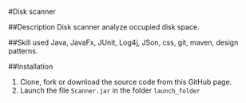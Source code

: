 #Disk scanner

##Description
Disk scanner analyze occupied disk space.

##Skill used
Java, JavaFx, JUnit, Log4j, JSon, css, git, maven, design patterns.

##Installation
1. Clone, fork or download the source code from this GitHub page.
2. Launch the file `Scanner.jar` in the folder `launch_folder`
